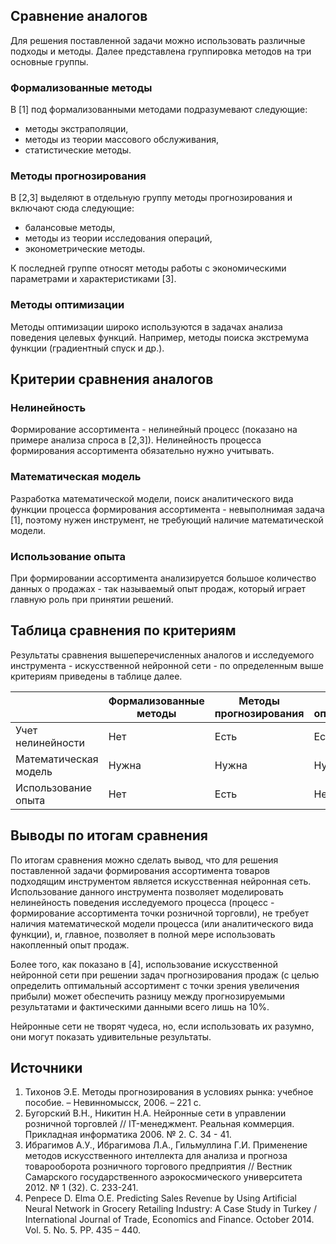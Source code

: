 ## Сравнение аналогов

Для решения поставленной задачи можно использовать различные подходы и методы. Далее представлена группировка методов на три основные группы.

### Формализованные методы

В [1] под формализованными методами подразумевают следующие: 

- методы экстраполяции, 
- методы из теории массового обслуживания, 
- статистические методы.

### Методы прогнозирования

В [2,3] выделяют в отдельную группу методы прогнозирования и включают сюда следующие: 

- балансовые методы, 
- методы из теории исследования операций, 
- эконометрические методы.

К последней группе относят методы работы с экономическими параметрами и характеристиками [3].

### Методы оптимизации

Методы оптимизации широко используются в задачах анализа поведения целевых функций. Например, методы поиска экстремума функции (градиентный спуск и др.).

## Критерии сравнения аналогов

### Нелинейность

Формирование ассортимента - нелинейный процесс (показано на примере анализа спроса в [2,3]). Нелинейность процесса формирования ассортимента обязательно нужно учитывать.

### Математическая модель

Разработка математической модели, поиск аналитического вида функции процесса формирования ассортимента - невыполнимая задача [1], поэтому нужен инструмент, не требующий наличие математической модели.

### Использование опыта

При формировании ассортимента анализируется большое количество данных о продажах - так называемый опыт продаж, который играет главную роль при принятии решений.

## Таблица сравнения по критериям

Результаты сравнения вышеперечисленных аналогов и исследуемого инструмента - искусственной нейронной сети - по определенным выше критериям приведены в таблице далее. 

|                       | Формализованные методы | Методы прогнозирования | Методы оптимизации | Нейронные сети |
| --------------------- | ---------------------- | ---------------------- | ------------------ | -------------- |
| Учет нелинейности     | Нет                    | Есть                   | Есть               | Есть           |
| Математическая модель | Нужна                  | Нужна                  | Нужна              | Не нужна       |
| Использование опыта   | Нет                    | Есть                   | Нет                | Есть           |



## Выводы по итогам сравнения

По итогам сравнения можно сделать вывод, что для решения поставленной задачи формирования ассортимента товаров подходящим инструментом является искусственная нейронная сеть. Использование данного инструмента позволяет моделировать нелинейность поведения исследуемого процесса (процесс - формирование ассортимента точки розничной торговли), не требует наличия математической модели процесса (или аналитического вида функции), и, главное, позволяет в полной мере использовать накопленный опыт продаж. 

Более того, как показано в [4], использование искусственной нейронной сети при решении задач прогнозирования продаж (с целью определить оптимальный ассортимент с точки зрения увеличения прибыли) может обеспечить разницу между прогнозируемыми результатами и фактическими данными всего лишь на 10%.

Нейронные сети не творят чудеса, но, если использовать их разумно, они могут показать удивительные результаты.

## Источники

1. Тихонов Э.Е. Методы прогнозирования в условиях рынка: учебное пособие. – Невинномысск, 2006. – 221 с.
2. Бугорский В.Н., Никитин Н.А. Нейронные сети в управлении розничной торговлей // IT-менеджмент. Реальная коммерция. Прикладная информатика 2006. № 2. С. 34 - 41.
3. Ибрагимов А.У., Ибрагимова Л.А., Гильмуллина Г.И. Применение методов искусственного интеллекта для анализа и прогноза товарооборота розничного торгового предприятия // Вестник Самарского государственного аэрокосмического университета 2012. № 1 (32). С. 233-241.
4. Penpece D. Elma O.E. Predicting Sales Revenue by Using Artificial Neural Network in Grocery Retailing Industry: A Case Study in Turkey / International Journal of Trade, Economics and Finance. October 2014. Vol. 5. No. 5. PP. 435 – 440.
